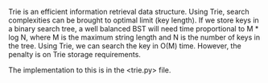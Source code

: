 <!-- About Trie -->


Trie is an efficient information retrieval data structure. Using Trie, search complexities can be brought to optimal limit (key length). If we store keys in a binary search tree, a well balanced BST will need time proportional to M * log N, where M is the maximum string length and N is the number of keys in the tree. Using Trie, we can search the key in O(M) time. However, the penalty is on Trie storage requirements.


<!-- Implementation  -->



The implementation to this is in the <trie.py> file.




